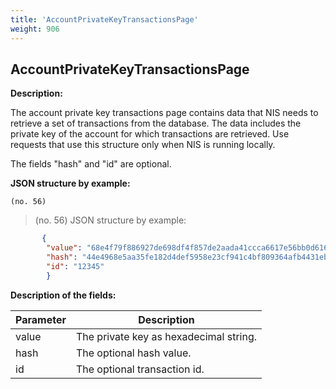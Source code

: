 ```yaml
---
title: 'AccountPrivateKeyTransactionsPage'
weight: 906
---
```


 
## AccountPrivateKeyTransactionsPage 
**Description:**
 
The account private key transactions page contains data that NIS needs to retrieve a set of transactions from the database. The data includes the private key of the account for which transactions are retrieved. Use requests that use this structure only when NIS is running locally.

 
The fields "hash" and "id" are optional.

 
**JSON structure by example:**

`(no. 56) `

>    (no. 56) JSON structure by example:

 
```json
       {
        "value": "68e4f79f886927de698df4f857de2aada41ccca6617e56bb0d61623b35b08cc0",
        "hash": "44e4968e5aa35fe182d4def5958e23cf941c4bf809364afb4431ebbf6a18c039",
        "id": "12345"
        }
``` 
**Description of the fields:**
 

| Parameter | Description |
|------|------|
| value | The private key as hexadecimal string. |
| hash | The optional hash value. |
| id | The optional transaction id. |

 

